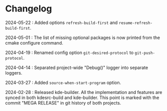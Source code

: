 # Changelog

2024-05-22
: Added options `refresh-build-first` and `resume-refresh-build-first`.

2024-05-01
: The list of missing optional packages is now printed from the cmake configure command.

2024-04-19
: Renamed config option `git-desired-protocol` to `git-push-protocol`.

2024-04-14
: Separated project-wide "Debug()" logger into separate loggers.

2024-03-27
: Added `source-when-start-program` option.

2024-02-28
: Released kde-builder. All the implementation and features are synced in both kdesrc-build and kde-builder.
This point is marked with the commit "MEGA RELEASE" in git history of both projects.
